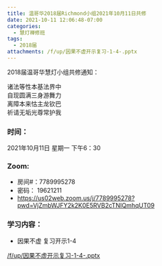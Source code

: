 ```yaml
---
title: 温哥华2018届Richmond小组2021年10月11日共修
date: 2021-10-11 12:06:48-07:00
categories:
  - 慧灯禅修班
tags:
  - 2018届
attachments: /f/up/因果不虚开示复习-1-4-.pptx
---
```

2018届温哥华慧灯小组共修通知：

诸法等性本基法界中\
自现圆满三身游舞力\
离障本来怙主龙钦巴\
祈请无垢光尊常护我  

### 时间：

2021年10月11日 星期一 下午6：30

### Zoom:

* 房间#：7789995278 
* 密码： 19621211
* <https://us02web.zoom.us/j/7789995278?pwd=VjZmbWJFY2k2K0E5RVB2cTNIQmhqUT09>

### 学习内容：

* 因果不虚 复习开示1-4

[/f/up/因果不虚开示复习-1-4-.pptx](https://s3.ca-central-1.wasabisys.com/hddata/f.huidengchanxiu.net/hdv/f/up/因果不虚开示复习-1-4-.pptx)